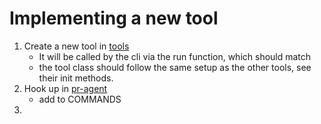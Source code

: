 # Implementing a new tool

1. Create a new tool in [tools](./pr_agent/tools/)
    - It will be called by the cli via the run function, which should match
    - the tool class should follow the same setup as the other tools, see
      their init methods.
2. Hook up in [pr-agent](./pr_agent/agent/pr_agent.py)
    - add to COMMANDS
3. 